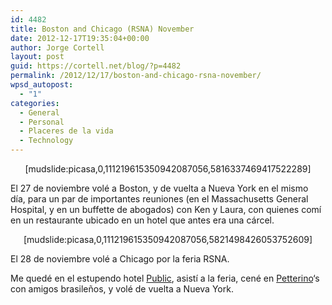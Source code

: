```yaml
---
id: 4482
title: Boston and Chicago (RSNA) November
date: 2012-12-17T19:35:04+00:00
author: Jorge Cortell
layout: post
guid: https://cortell.net/blog/?p=4482
permalink: /2012/12/17/boston-and-chicago-rsna-november/
wpsd_autopost:
  - "1"
categories:
  - General
  - Personal
  - Placeres de la vida
  - Technology
---
```

<p style="text-align: center">
  [mudslide:picasa,0,111219615350942087056,5816337469417522289]
</p>

El 27 de noviembre volé a Boston, y de vuelta a Nueva York en el mismo día, para un par de importantes reuniones (en el Massachusetts General Hospital, y en un buffette de abogados) con Ken y Laura, con quienes comí en un restaurante ubicado en un hotel que antes era una cárcel.

<p style="text-align: center">
  [mudslide:picasa,0,111219615350942087056,5821498426053752609]
</p>

El 28 de noviembre volé a Chicago por la feria RSNA.

<p title="https://www.publichotels.com/chicago/home/">
  Me quedé en el estupendo hotel <a title="https://www.publichotels.com/chicago/home/" href="https://www.publichotels.com/chicago/home/" target="_blank">Public</a>, asistí a la feria, cené en <a title="https://www.petterinos.com/" href="https://www.petterinos.com/" target="_blank">Petterino</a>‘s con amigos brasileños, y volé de vuelta a Nueva York.
</p>